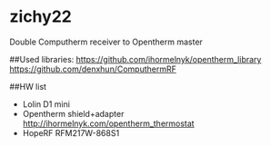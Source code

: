 # zichy22
Double Computherm receiver to Opentherm master

##Used libraries:
https://github.com/ihormelnyk/opentherm_library
https://github.com/denxhun/ComputhermRF

##HW list
- Lolin D1 mini
- Opentherm shield+adapter
http://ihormelnyk.com/opentherm_thermostat
- HopeRF RFM217W-868S1

